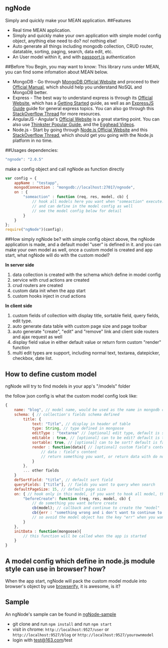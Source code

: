 ## ngNode
Simply and quickly make your MEAN application.
##Features
* Real time MEAN application.
* Simply and quickly make your own application with simple model config object, anything else need to do? no! nothing else!
* Auto generate all things including mongodb collection, CRUD router, datatable, sorting, paging, search, data edit, etc.
* An User model within it, and with [passport.js](https://github.com/jaredhanson/passport) authentication

##Before You Begin, you may want to know:
This library runs under MEAN, you can find some infomation about MEAN below.
* MongoDB - Go through [MongoDB Official Website](http://mongodb.org/) and proceed to their [Official Manual](http://docs.mongodb.org/manual/), which should help you understand NoSQL and MongoDB better.
* Express - The best way to understand express is through its [Official Website](http://expressjs.com/), which has a [Getting Started](http://expressjs.com/starter/installing.html) guide, as well as an [ExpressJS Guide](http://expressjs.com/guide/error-handling.html) guide for general express topics. You can also go through this [StackOverflow Thread](http://stackoverflow.com/questions/8144214/learning-express-for-node-js) for more resources.
* AngularJS - Angular's [Official Website](http://angularjs.org/) is a great starting point. You can also use [Thinkster Popular Guide](http://www.thinkster.io/), and the [Egghead Videos](https://egghead.io/).
* Node.js - Start by going through [Node.js Official Website](http://nodejs.org/) and this [StackOverflow Thread](http://stackoverflow.com/questions/2353818/how-do-i-get-started-with-node-js), which should get you going with the Node.js platform in no time.

##Usages
dependencies:
```javascript
"ngnode": "2.0.5"
```
make a config object and call ngNode as function directly
```javascript
var config = {
	appName : "testapp",
	mongodConnection : "mongodb://localhost:27017/ngnode",
	on : {
		"someaction" : function (req, res, model, cb) {
			// hook all models here you want when "someaction" execute.
			// and can define in the model config as well
			// see the model config below for detail
		}
	}
};
require("ngNode")(config);
```

##How simply ngNode be?
with simple config object above, the ngNode application is made, and a default model "user" is defined in it. 
and you can make your own model as well, once a custom model is created and app start,  what ngNode will do with the custom model?

**In server side**
 1. data collection is created with the schema which define in model config
 2. service with crud actions are created
 3. crud routers are created
 4. custom data init when the app start
 5. custom hooks inject in crud actions

**In client side**
 1. custom fields of collection with display title, sortable field, query fields, edit type.
 2. auto generate data table with custom page size and page toolbar
 3. auto generate "create", "edit" and "remove" link and client side routers and ajax request as well
 4. display field value in either default value or return form custom "render" function
 5. multi edit types are support, including normal text, textarea, datepicker, checkbox, date list.

## How to define custom model
ngNode will try to find models in your app's "/models" folder

the follow json config is what the custom model config look like:
 
```javascript
{
	name: "blog", // model name, would be used as the name in mongodb collection
	schema: { // collection's fields schema defined
		title: {
			text: "Title", // display in header of table
			type: String, // type defined in mongoose
			editType : "textarea" // [optional] edit type, default is simple text
			editable : true, // [optional] can to be edit? default is true
			sortable: true, // [optional] can to be sort? default is false
			render : function(data){ // [optional] custom field's content to display
				// data : field's content
				// return something you want, or return data with do nothing as default do
			}
		},
		... other fields
	}
	defSortField: "title", // default sort field
	queryFields: ["title"], // fields you want to query when search
	defaultPageSize: 15, // default page size
	on: { // hook only in this model, if you want to hook all model, this should define in application config's "on"
		"beforeCreate": function (req, res, model, cb) {
			// do something you want before create
			cb(model); // callback and continue to create the "model" 
			cb({err : "something wrong and i don't want to continue to create this 'model'"});
			// so avoid the model object has the key "err" when you want to continue the action
		}
	},
	initData : function(mongoose){
		// this function will be called when the app is started
	}
}
```

## A model config which define in node.js module style can use in browser? how?
When the app start, ngNode will pack the custom model module into browser's object by use [browserify](http://browserify.org/), it is awesome, is it?

## Sample
An ngNode's sample can be found in [ngNode-sample](https://github.com/hcnode/ngNode-sample)
 - git clone and run `npm install` and run `npm start`
 - visit in chrome: `http://localhost:9527/user` or `http://localhost:9527/blog` or `http://localhost:9527/yourownmodel`
 - login with test@163.com/test
 


